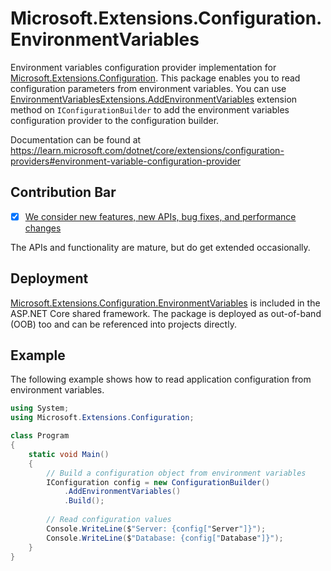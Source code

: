 # Microsoft.Extensions.Configuration.EnvironmentVariables

Environment variables configuration provider implementation for [Microsoft.Extensions.Configuration](https://www.nuget.org/packages/Microsoft.Extensions.Configuration/). This package enables you to read configuration parameters from environment variables. You can use [EnvironmentVariablesExtensions.AddEnvironmentVariables](https://learn.microsoft.com/dotnet/api/microsoft.extensions.configuration.environmentvariablesextensions.addenvironmentvariables) extension method on `IConfigurationBuilder` to add the environment variables configuration provider to the configuration builder.

Documentation can be found at https://learn.microsoft.com/dotnet/core/extensions/configuration-providers#environment-variable-configuration-provider

## Contribution Bar
- [x] [We consider new features, new APIs, bug fixes, and performance changes](https://github.com/dotnet/runtime/tree/main/src/libraries#contribution-bar)

The APIs and functionality are mature, but do get extended occasionally.

## Deployment
[Microsoft.Extensions.Configuration.EnvironmentVariables](https://www.nuget.org/packages/Microsoft.Extensions.Configuration.EnvironmentVariables/) is included in the ASP.NET Core shared framework. The package is deployed as out-of-band (OOB) too and can be referenced into projects directly.

## Example
The following example shows how to read application configuration from environment variables.

```cs
using System;
using Microsoft.Extensions.Configuration;

class Program
{
    static void Main()
    {
        // Build a configuration object from environment variables
        IConfiguration config = new ConfigurationBuilder()
            .AddEnvironmentVariables()
            .Build();
        
        // Read configuration values
        Console.WriteLine($"Server: {config["Server"]}");
        Console.WriteLine($"Database: {config["Database"]}");
    }
}
```
